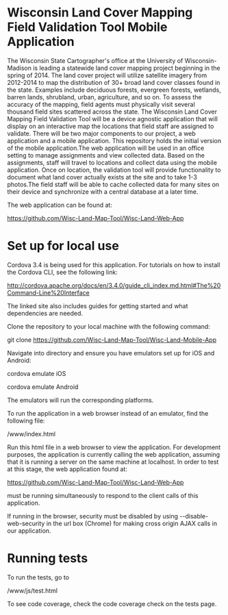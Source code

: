 # Wisconsin Land Cover Mapping Field Validation Tool Mobile Application

The Wisconsin State Cartographer's office at the University of Wisconsin-Madison is leading a statewide land cover mapping project beginning in the spring of 2014. The land cover project will utilize satellite imagery from 2012-2014 to map the distribution of 30+ broad land cover classes found in the state.  Examples include deciduous forests, evergreen forests, wetlands, barren lands, shrubland, urban, agriculture, and so on.
To assess the accuracy of the mapping, field agents must physically visit several thousand field sites scattered across the state. The Wisconsin Land Cover Mapping Field Validation Tool will be a device agnostic application that will display on an interactive map the locations that field staff are assigned to validate. There will be two major components to our project, a web application and a mobile application. This repository holds the initial version of the mobile application.The web application will be used in an office setting to manage assignments and view collected data. Based on the assignments, staff will travel to locations and collect data using the mobile application. Once on location, the validation tool will provide functionality to document what land cover actually exists at the site and to take 1-3 photos.The field staff will be able to cache collected data for many sites on their device and synchronize with a central database at a later time. 

The web application can be found at:

https://github.com/Wisc-Land-Map-Tool/Wisc-Land-Web-App

# Set up for local use

Cordova 3.4 is being used for this application. For tutorials on how to install the Cordova CLI, see the following link:

http://cordova.apache.org/docs/en/3.4.0/guide_cli_index.md.html#The%20Command-Line%20Interface

The linked site also includes guides for getting started and what dependencies are needed.



Clone the repository to your local machine with the following command:

git clone https://github.com/Wisc-Land-Map-Tool/Wisc-Land-Mobile-App

Navigate into directory and ensure you have emulators set up for iOS and Android:


cordova emulate iOS

cordova emulate Android

The emulators will run the corresponding platforms.

To run the application in a web browser instead of an emulator, find the following file:

/www/index.html

Run this html file in a web browser to view the application. For development purposes, the application is currently calling the web application, assuming that it is running a server on the same machine at localhost. In order to test at this stage, the web application found at:

https://github.com/Wisc-Land-Map-Tool/Wisc-Land-Web-App

must be running simultaneously to respond to the client calls of this application.

If running in the browser, security must be disabled by using --disable-web-security in the url box (Chrome) for making cross origin AJAX calls in our application.


# Running tests

To run the tests, go to

/www/js/test.html

To see code coverage, check the code coverage check on the tests page.


